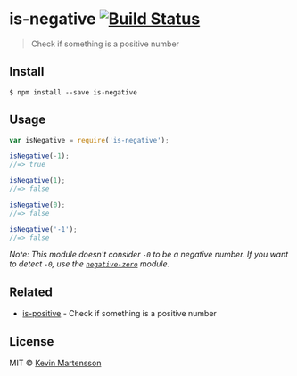 # is-negative [![Build Status](https://travis-ci.org/kevva/is-negative.svg?branch=master)](https://travis-ci.org/kevva/is-negative)

> Check if something is a positive number


## Install

```
$ npm install --save is-negative
```


## Usage

```js
var isNegative = require('is-negative');

isNegative(-1);
//=> true

isNegative(1);
//=> false

isNegative(0);
//=> false

isNegative('-1');
//=> false
```

_Note: This module doesn't consider `-0` to be a negative number. If you want to detect `-0`, use the [`negative-zero`](https://github.com/sindresorhus/negative-zero) module._


## Related

- [is-positive](https://github.com/kevva/is-positive) - Check if something is a positive number


## License

MIT © [Kevin Martensson](http://github.com/kevva)
